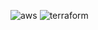 ![aws](https://upload.wikimedia.org/wikipedia/commons/thumb/9/93/Amazon_Web_Services_Logo.svg/2560px-Amazon_Web_Services_Logo.svg.png)
![terraform](https://blogs.vmware.com/cloudprovider/files/2019/04/og-image-8b3e4f7d-blog-aspect-ratio.png)